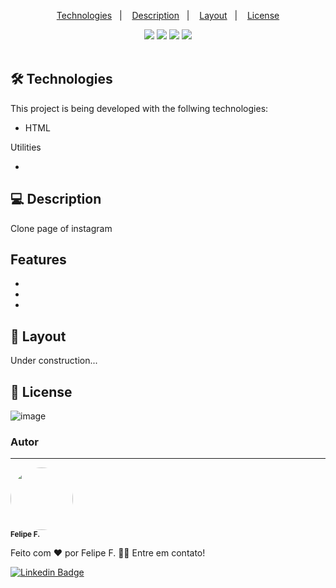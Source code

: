 <!-- README TEMPLATE by Felipe F. -->

<div align='center'>

<p>
  <a href="#-Technologies">Technologies</a>&nbsp;&nbsp;&nbsp;|&nbsp;&nbsp;&nbsp;
  <a href="#-Description">Description</a>&nbsp;&nbsp;&nbsp;|&nbsp;&nbsp;&nbsp;
  <a href="#-Layout">Layout</a>&nbsp;&nbsp;&nbsp;|&nbsp;&nbsp;&nbsp;
  <a href="#-Licença">License</a>
</p>



<div>
    <img src="https://img.shields.io/github/repo-size/felpfsf/reponame">
    <img src="https://img.shields.io/github/last-commit/felpfsf/reponame">
    <img src="https://img.shields.io/github/languages/count/felpfsf/reponame">
    <img src="https://img.shields.io/github/languages/top/felpfsf/reponame">
</div>
</div>

</br>

## 🛠 Technologies

This project is being developed with the follwing technologies:

- HTML


Utilities

- 

## 💻 Description

  Clone page of instagram


## Features

- 
- 
- 


## 🔖 Layout

Under construction...

## 📝 License

![image](https://img.shields.io/github/license/felpfsf/alura-challenge-logica-jogo-forca?label=license&style=flat-square)
<!--
[![License: MIT](https://img.shields.io/badge/License-MIT-yellow.svg)](https://opensource.org/licenses/MIT)
-->
### Autor
---

 <img style="border-radius: 50%;" src="https://avatars.githubusercontent.com/u/2619027?s=400&u=bbad89e6365e204c58f5165424b8e4672062317a&v=4" width="100px;" alt=""/>
 <br />
 <sub><b>Felipe F.</b></sub>


Feito com ❤️ por Felipe F. 👋🏽 Entre em contato!

[![Linkedin Badge](https://img.shields.io/badge/-Felipe-blue?style=flat-square&logo=Linkedin&logoColor=white&link=https://www.linkedin.com/in/felipefsf/)](https://www.linkedin.com/in/felipefsf/)
